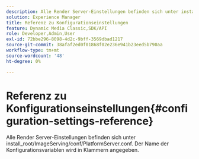 ```yaml
---
description: Alle Render Server-Einstellungen befinden sich unter install_root/ImageServing/conf/PlatformServer.conf. Der Name der Konfigurationsvariablen wird in Klammern angegeben.
solution: Experience Manager
title: Referenz zu Konfigurationseinstellungen
feature: Dynamic Media Classic,SDK/API
role: Developer,Admin,User
exl-id: 72bbe296-8098-4d2c-9bff-3569dbad1217
source-git-commit: 38afaf2ed0f01868f02e236e941b23eed5b790aa
workflow-type: tm+mt
source-wordcount: '48'
ht-degree: 0%

---
```


# Referenz zu Konfigurationseinstellungen{#configuration-settings-reference}

Alle Render Server-Einstellungen befinden sich unter install_root/ImageServing/conf/PlatformServer.conf. Der Name der Konfigurationsvariablen wird in Klammern angegeben.
